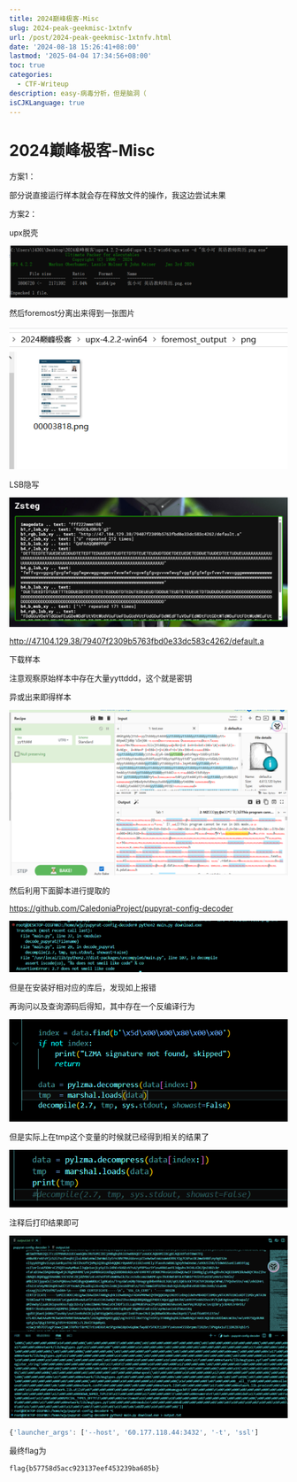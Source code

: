 ```yaml
---
title: 2024巅峰极客-Misc
slug: 2024-peak-geekmisc-1xtnfv
url: /post/2024-peak-geekmisc-1xtnfv.html
date: '2024-08-18 15:26:41+08:00'
lastmod: '2025-04-04 17:34:56+08:00'
toc: true
categories:
  - CTF-Writeup
description: easy-病毒分析，但是脑洞（
isCJKLanguage: true
---
```


# 2024巅峰极客-Misc

方案1：

部分说直接运行样本就会存在释放文件的操作，我这边尝试未果

方案2：

upx脱壳

​![image](https://raw.githubusercontent.com/Wh1teJ0ker/PicGo/main/Pic/20240818154139.png)​

然后foremost分离出来得到一张图片

​![image](https://raw.githubusercontent.com/Wh1teJ0ker/PicGo/main/Pic/20240818154141.png)​

LSB隐写

​![image](https://raw.githubusercontent.com/Wh1teJ0ker/PicGo/main/Pic/20240818205032.png)​

http://47.104.129.38/79407f2309b5763fbd0e33dc583c4262/default.a

下载样本

注意观察原始样本中存在大量yyttddd，这个就是密钥

异或出来即得样本

​![image](https://raw.githubusercontent.com/Wh1teJ0ker/PicGo/main/Pic/20240818205006.png)​

然后利用下面脚本进行提取的

https://github.com/CaledoniaProject/pupyrat-config-decoder

​![image](https://raw.githubusercontent.com/Wh1teJ0ker/PicGo/main/Pic/20240818154142.png)​

但是在安装好相对应的库后，发现如上报错

再询问以及查询源码后得知，其中存在一个反编译行为

​![image](https://raw.githubusercontent.com/Wh1teJ0ker/PicGo/main/Pic/20240818154143.png)​

但是实际上在tmp这个变量的时候就已经得到相关的结果了

​![image](https://raw.githubusercontent.com/Wh1teJ0ker/PicGo/main/Pic/20240818154144.png)​

注释后打印结果即可

​![image](https://raw.githubusercontent.com/Wh1teJ0ker/PicGo/main/Pic/network-asset-20240818154146-20241001025744-380andk.png)​

```JavaScript
{'launcher_args': ['--host', '60.177.118.44:3432', '-t', 'ssl']
```

最终flag为

```python
flag{b57758d5acc923137eef453239ba685b}
```

‍
